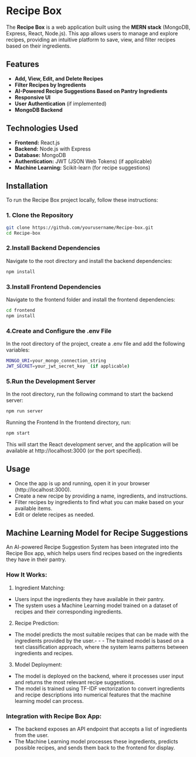 # Recipe Box

The **Recipe Box** is a web application built using the **MERN stack** (MongoDB, Express, React, Node.js). This app allows users to manage and explore recipes, providing an intuitive platform to save, view, and filter recipes based on their ingredients.

## Features

- **Add, View, Edit, and Delete Recipes**
- **Filter Recipes by Ingredients**
- **AI-Powered Recipe Suggestions Based on Pantry Ingredients**
- **Responsive UI**
- **User Authentication** (if implemented)
- **MongoDB Backend**

## Technologies Used

- **Frontend:** React.js
- **Backend:** Node.js with Express
- **Database:** MongoDB
- **Authentication:** JWT (JSON Web Tokens) (if applicable)
- **Machine Learning:** Scikit-learn (for recipe suggestions)

## Installation

To run the Recipe Box project locally, follow these instructions:

### 1. Clone the Repository

```bash
git clone https://github.com/yourusername/Recipe-box.git
cd Recipe-box
```

### 2.Install Backend Dependencies

Navigate to the root directory and install the backend dependencies:

```bash
npm install
```

### 3.Install Frontend Dependencies

Navigate to the frontend folder and install the frontend dependencies:

```bash
cd frontend
npm install
```

### 4.Create and Configure the .env File

In the root directory of the project, create a .env file and add the following variables:

```bash
MONGO_URI=your_mongo_connection_string
JWT_SECRET=your_jwt_secret_key  (if applicable)
```

### 5.Run the Development Server

In the root directory, run the following command to start the backend server:

```bash
npm run server
```

Running the Frontend
In the frontend directory, run:

```bash
npm start
```

This will start the React development server, and the application will be available at http://localhost:3000 (or the port specified).

## Usage

- Once the app is up and running, open it in your browser (http://localhost:3000).
- Create a new recipe by providing a name, ingredients, and instructions.
- Filter recipes by ingredients to find what you can make based on your available items.
- Edit or delete recipes as needed.

## Machine Learning Model for Recipe Suggestions

An AI-powered Recipe Suggestion System has been integrated into the Recipe Box app, which helps users find recipes based on the ingredients they have in their pantry.

### How It Works:

1. Ingredient Matching:

- Users input the ingredients they have available in their pantry.
- The system uses a Machine Learning model trained on a dataset of recipes and their corresponding ingredients.

2. Recipe Prediction:

- The model predicts the most suitable recipes that can be made with the ingredients provided by the user.- - - The trained model is based on a text classification approach, where the system learns patterns between ingredients and recipes.

3. Model Deployment:

- The model is deployed on the backend, where it processes user input and returns the most relevant recipe suggestions.
- The model is trained using TF-IDF vectorization to convert ingredients and recipe descriptions into numerical features that the machine learning model can process.

### Integration with Recipe Box App:

- The backend exposes an API endpoint that accepts a list of ingredients from the user.
- The Machine Learning model processes these ingredients, predicts possible recipes, and sends them back to the frontend for display.
